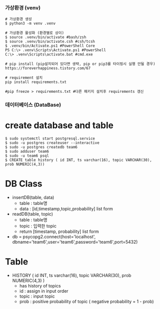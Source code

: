 ### 가상환경 (venv)

```shell
# 가상환경 생성
$ python3 -m venv .venv

# 가상환경 활성화 (환경별로 상이)
$ source .venv/bin/activate #bash/zsh	
$ source .venv/bin/activate.csh #csh/tcsh
$ .venv/bin/Activate.ps1 #PowerShell Core	
PS C:\> .venv\Scripts\Activate.ps1 #PowerShell
C:\> .venv\Scripts\activate.bat #cmd.exe	

# pip install (pip설치되어 있다면 생략, pip or pip3를 타이핑시 실행 안될 경우)
https://foreverhappiness.tistory.com/67

# requirement 설치
pip install requirements.txt

#pip freeze > requirements.txt #다른 패키지 설치후 requirements 갱신
```


### 데이터베이스 (DataBase)
# create database and table 
```shell
$ sudo systemctl start postgresql.service
$ sudo -u postgres createuser --interactive
$ sudo -u postgres createdb team6
$ sudo adduser team6
$ sudo -u team6 psql
$ CREATE table history ( id INT, ts varchar(16), topic VARCHAR(30), prob NUMERIC(4,3))
```
# DB Class
- insertDB(table, data)
    - table : table명
    - data : [id,timestamp,topic,probability] list form
- readDB(table, topic)
    - table : table명
    - topic : 입력한 topic
    - return [timestamp, probability] list form
- db = psycopg2.connect(host='localhost', dbname='team6',user='team6',password='team6',port=5432)

# Table
- HISTORY ( id INT, ts varchar(16), topic VARCHAR(30), prob NUMERIC(4,3) )
    - has history of topics
    - id : assign in input order
    - topic : input topic
    - prob : positive probability of topic ( negative probability = 1 - prob)
 
